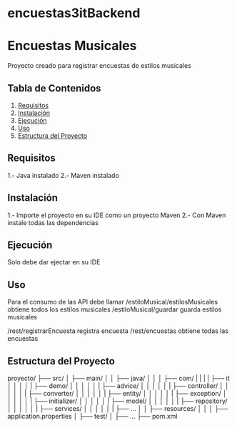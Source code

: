 # encuestas3itBackend


# Encuestas Musicales

Proyecto creado para registrar encuestas de estilos musicales

## Tabla de Contenidos

1. [Requisitos](#requisitos)
2. [Instalación](#instalación)
3. [Ejecución](#ejecución)
4. [Uso](#uso)
5. [Estructura del Proyecto](#estructura-del-proyecto)


## Requisitos

1.- Java instalado
2.- Maven instalado

## Instalación

1.- Importe el proyecto en su IDE como un proyecto Maven
2.- Con Maven instale todas las dependencias


## Ejecución

Solo debe dar ejectar en su IDE

## Uso

Para el consumo de las API debe llamar
/estiloMusical/estilosMusicales  obtiene todos los estilos musicales
/estiloMusical/guardar           guarda estilos musicales

/rest/registrarEncuesta          registra encuesta
/rest/encuestas                  obtiene todas las encuestas    

## Estructura del Proyecto
 
proyecto/
├── src/
│ ├── main/
│ │ ├── java/
│ │ │ ├── com/
| | | | ├── it
│ │ │ │ | ├── demo/
│ │ │ │ │ | ├── advice/
│ │ │ │ │ | ├── controller/
│ │ │ │ │ | ├── converter/
│ │ │ │ │ | ├── entity/
│ │ │ │ │ | ├── exception/
│ │ │ │ │ | ├── initializer/
│ │ │ │ │ | ├── model/
│ │ │ │ │ | ├── repository/
│ │ │ │ │ | ├── services/
│ │ │ │ │ | ├── ...
│ │ ├── resources/
│ │ │ ├── application.properties
│ ├── test/
│ ├── ...
├── pom.xml
